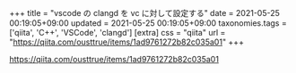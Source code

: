 +++
title = "vscode の clangd を vc に対して設定する"
date = 2021-05-25 00:19:05+09:00
updated = 2021-05-25 00:19:05+09:00
taxonomies.tags = ['qiita', 'C++', 'VSCode', 'clangd']
[extra]
css = "qiita"
url = "https://qiita.com/ousttrue/items/1ad9761272b82c035a01"
+++

<https://qiita.com/ousttrue/items/1ad9761272b82c035a01>

